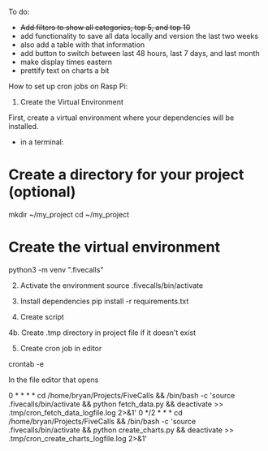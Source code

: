 To do:
- ~~Add filters to show all categories, top 5, and top 10~~
- add functionality to save all data locally and version the last two weeks
- also add a table with that information
- add button to switch between last 48 hours, last 7 days, and last month
- make display times eastern
- prettify text on charts a bit

How to set up cron jobs on Rasp Pi:

1. Create the Virtual Environment

First, create a virtual environment where your dependencies will be installed.

* in a terminal:

# Create a directory for your project (optional)
mkdir ~/my_project
cd ~/my_project

# Create the virtual environment
python3 -m venv ".fivecalls"

2. Activate the environment
source .fivecalls/bin/activate

3. Install dependencies
pip install -r requirements.txt

4. Create script

4b. Create .tmp directory in project file if it doesn't exist

5. Create cron job in editor

crontab -e

In the file editor that opens

0 * * * * cd /home/bryan/Projects/FiveCalls && /bin/bash -c 'source .fivecalls/bin/activate && python fetch_data.py && deactivate >> .tmp/cron_fetch_data_logfile.log 2>&1'
0 */2 * * * cd /home/bryan/Projects/FiveCalls && /bin/bash -c 'source .fivecalls/bin/activate && python create_charts.py && deactivate >> .tmp/cron_create_charts_logfile.log 2>&1'




